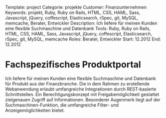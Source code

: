 Template: project
Categorie: projekte
Customer: Finanzunternehmen
Keywords: projekt, Ruby, Ruby on Rails, HTML, CSS, HAML, Sass, Javascript, jQuery, coffescript, Elasticsearch, rSpec, git, MySQL, memcache, Berater, Entwickler
Description: Ich liefere für meinen Kunden eine flexible Suchmaschine und Datenbank
Tools: Ruby, Ruby on Rails, HTML, CSS, HAML, Sass, Javascript, jQuery, coffescript, Elasticsearch, rSpec, git, MySQL, memcache
Roles: Berater, Entwickler
Start: 12.2012
End: 12.2012

# Fachspezifisches Produktportal

Ich liefere für meinen Kunden eine flexible Suchmaschine und Datenbank für Produkt aus der Finanzbranche. Die in dem Rahmen zu erstellende Webanwendung erlaubt umfangreiche Integrationen durch REST-basierte Schnittstellen. Ein Berechtigungskonzept mit Freigabemöglichkeit gestattet zielgenauen Zugriff auf Informationen. Besonderer Augenmerk liegt auf der Suchmaschinen-Funktion, die umfangreiche Filter- und Anzeigemöglichkeiten bietet.



